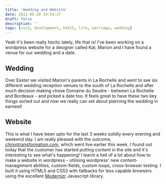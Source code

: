```yaml
---
title: 'Wedding and Website'
date: 2011-05-20 19:53:27
draft: false
description: ''
tags: [css3, development, html5, life, marriage, wedding]
---
```


Yeah it's been really hectic lately, life that is! I've been working on a wordpress website for a designer called Kat, Marion and I have found a venue for our wedding and a date.

Wedding
-------

Over Easter we visited Marion's parents in La Rochelle and went to see six different wedding reception venues to the south of La Rochelle and after much decision making chose Domaine du Seudre - between La Rochelle and Bordeaux - and picked a date too. It feels great to have these two key things sorted out and now we really can set about planning the wedding in earnest!

Website
-------

This is what I have been upto for the last 3 weeks solidly every evening and weekend day. I am really pleased with the outcome, [chirontransformation.com](http://chirontransformation.com), which went live earlier this week. I found out today that the customer has started putting content in the site and it's interesting to see what's happening! I learnt a hell of a lot about how to make a website in wordpress - utilising wordpress' new content-management abilities, custom-fields, custom loops, cross-browser testing. I built it using HTML5 and CSS3 with fallbacks for less capable browsers using the excellent [Modernizr](http://www.modernizr.com/) Javascript library.
